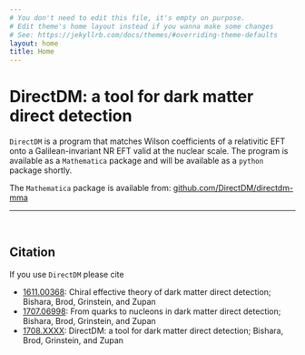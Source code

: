 ```yaml
---
# You don't need to edit this file, it's empty on purpose.
# Edit theme's home layout instead if you wanna make some changes
# See: https://jekyllrb.com/docs/themes/#overriding-theme-defaults
layout: home
title: Home
---
```


**DirectDM**: a tool for dark matter direct detection
=========

`DirectDM` is a program that matches Wilson coefficients of a relativitic EFT onto a Galilean-invariant NR EFT
valid at the nuclear scale. The program is available as a `Mathematica` package and will be available as a `python`
package shortly.


The `Mathematica` package is available from: [github.com/DirectDM/directdm-mma](https://github.com/DirectDM/directdm-mma)

-----

<br>

## Citation
If you use `DirectDM` please cite
*   [1611.00368](https://inspirehep.net/record/1495512): Chiral effective theory of dark matter direct detection;
Bishara, Brod, Grinstein, and Zupan
*   [1707.06998](https://inspirehep.net/record/1611242): From quarks to nucleons in dark matter direct detection;
Bishara, Brod, Grinstein, and Zupan
*   [1708.XXXX](): DirectDM: a tool for dark matter direct detection; Bishara, Brod, Grinstein, and Zupan
